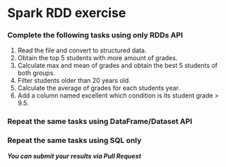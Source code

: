 # Spark RDD exercise

### Complete the following tasks using only RDDs API

1. Read the file and convert to structured data.  
2. Obtain the top 5 students with more amount of grades.  
3. Calculate max and mean of grades and obtain the best 5 students of both groups.  
4. Filter students older than 20 years old.  
5. Calculate the average of grades for each students year.  
6. Add a column named excellent which condition is its student grade > 9.5.  

### Repeat the same tasks using DataFrame/Dataset API

### Repeat the same tasks using SQL only

___You can submit your results via Pull Request___
